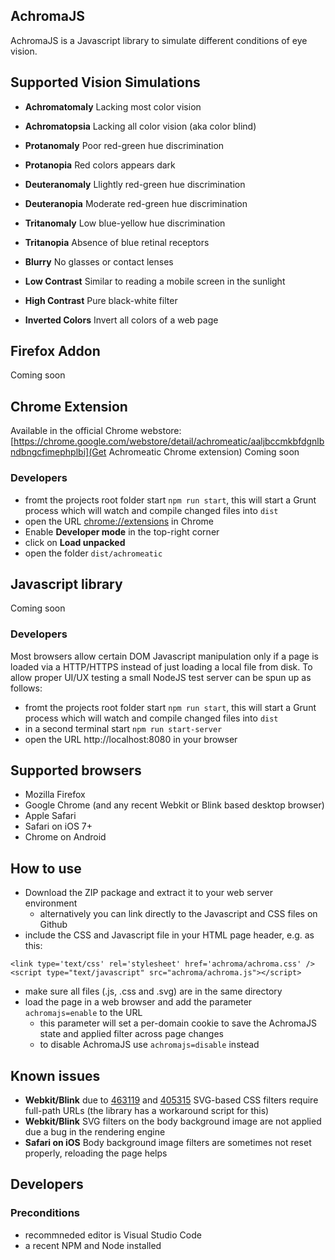 ## AchromaJS

AchromaJS is a Javascript library to simulate different conditions of eye vision.

## Supported Vision Simulations

* **Achromatomaly** Lacking most color vision
* **Achromatopsia** Lacking all color vision (aka color blind)
* **Protanomaly** Poor red-green hue discrimination
* **Protanopia** Red colors appears dark
* **Deuteranomaly** Llightly red-green hue discrimination
* **Deuteranopia** Moderate red-green hue discrimination
* **Tritanomaly** Low blue-yellow hue discrimination
* **Tritanopia** Absence of blue retinal receptors

* **Blurry** No glasses or contact lenses
* **Low Contrast** Similar to reading a mobile screen in the sunlight
* **High Contrast** Pure black-white filter
* **Inverted Colors** Invert all colors of a web page

## Firefox Addon

Coming soon

## Chrome Extension

Available in the official Chrome webstore: [https://chrome.google.com/webstore/detail/achromeatic/aaljbccmkbfdgnlbndbngcfimephplbi](Get Achromeatic Chrome extension)
Coming soon

### Developers

* fromt the projects root folder start `npm run start`, this will start a Grunt process which will watch and compile changed files into `dist`
* open the URL [chrome://extensions](chrome://extensions) in Chrome
* Enable **Developer mode** in the top-right corner
* click on **Load unpacked**
* open the folder `dist/achromeatic`


## Javascript library

Coming soon

### Developers

Most browsers allow certain DOM Javascript manipulation only if a page is loaded via a HTTP/HTTPS instead of just loading a local file from disk.
To allow proper UI/UX testing a small NodeJS test server can be spun up as follows:

* fromt the projects root folder start `npm run start`, this will start a Grunt process which will watch and compile changed files into `dist`
* in a second terminal start `npm run start-server`
* open the URL http://localhost:8080 in your browser

## Supported browsers

* Mozilla Firefox
* Google Chrome (and any recent Webkit or Blink based desktop browser)
* Apple Safari
* Safari on iOS 7+
* Chrome on Android

## How to use

* Download the ZIP package and extract it to your web server environment
  * alternatively you can link directly to the Javascript and CSS files on Github
* include the CSS and Javascript file in your HTML page header, e.g. as this:

```
<link type='text/css' rel='stylesheet' href='achroma/achroma.css' />
<script type="text/javascript" src="achroma/achroma.js"></script>
```
	
* make sure all files (.js, .css and .svg) are in the same directory
* load the page in a web browser and add the parameter `achromajs=enable` to the URL
  * this parameter will set a per-domain cookie to save the AchromaJS state and applied filter across page changes
  * to disable AchromaJS use `achromajs=disable` instead

## Known issues

* **Webkit/Blink** due to [463119](https://code.google.com/p/chromium/issues/detail?id=463119) and [405315](https://code.google.com/p/chromium/issues/detail?id=405315) SVG-based CSS filters require full-path URLs (the library has a workaround script for this)  
* **Webkit/Blink** SVG filters on the body background image are not applied due a bug in the rendering engine 
* **Safari on iOS** Body background image filters are sometimes not reset properly, reloading the page helps

## Developers

### Preconditions

- recommneded editor is Visual Studio Code
- a recent NPM and Node installed
